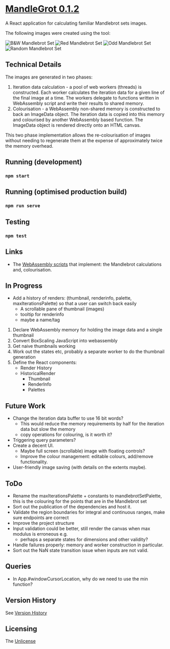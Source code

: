 # [MandleGrot 0.1.2](https://github.com/chrisdenman/mandlegrot)

A React application for calculating familiar Mandlebrot sets images.

The following images were created using the tool:

![B&W Mandlebrot Set](./public/samples/1200x1200_b&w.png)
![Red Mandlebrot Set](./public/samples/1200x1200_red.png)
![Odd Mandlebrot Set](./public/samples/1200x1200_odd.png)
![Random Mandlebrot Set](./public/samples/1200x1200_random.png)

## Technical Details

The images are generated in two phases:

1. Iteration data calculation - a pool of web workers (threads) is constructed. Each worker calculates the iteration
   data for a given line of the final image at a time. The workers delegate to functions written in WebAssembly script
   and write their results to shared memory.
2. Colourisation - a WebAssembly non-shared memory is constructed to back an ImageData object. The iteration data is
   copied into this memory and colourised by another WebAssembly based function. The ImageData object is rendered
   directly onto an HTML canvas.

This two phase implementation allows the re-colourisation of images without needing to regenerate them at the expense of
approximately twice the memory overhead.

## Running (development)

### `npm start`

## Running (optimised production build)

### `npm run serve`

## Testing

### `npm test`

## Links

- The [WebAssembly scripts](https://github.com/chrisdenman/mandlebrot-wot) that implement: the Mandlebrot calculations
  and, colourisation.

## In Progress

- Add a history of renders: (thumbnail, renderinfo, palette, maxIterationsPalette) so that a user can switch back easily
    - A scrollable pane of thumbnail (images)
    - tooltip for renderinfo
    - maybe a name/tag

1. Declare WebAssembly memory for holding the image data and a single thumbnail
2. Convert BoxScaling JavaScript into webassembly
3. Get naive thumbnails working
4. Work out the states etc, probably a separate worker to do the thumbnail generation
5. Define the React components:
   - Render History
   - HistoricalRender
        - Thumbnail
        - RenderInfo
        - Palettes

## Future Work

- Change the iteration data buffer to use 16 bit words?
    - This would reduce the memory requirements by half for the iteration data but slow the memory
    - copy operations for colouring, is it worth it?
- Triggering query parameters?
- Create a decent UI.
    - Maybe full screen (scrollable) image with floating controls?
    - Improve the colour management: editable colours, add/remove functionality.
- User-friendly image saving (with details on the extents maybe).

## ToDo

- Rename the maxIterationsPalette + constants to mandlebrotSetPalette, this is the colouring for the points that are in
  the Mandlebrot set
- Sort out the publication of the dependencies and host it.
- Validate the region boundaries for integral and continuous ranges, make sure endpoints are correct
- Improve the project structure
- Input validation could be better, still render the canvas when max modulus is erroneous e.g.
    - perhaps a separate states for dimensions and other validity?
- Handle failures properly: memory and worker construction in particular.
- Sort out the NaN state transition issue when inputs are not valid.

## Queries

- In App.#windowCursorLocation, why do we need to use the min function?

## Version History

See [Version History](./VERSIONS.md)

## Licensing

The [Unlicense](https://unlicense.org/)
